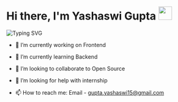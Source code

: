 <!--
### Hi there 👋


**Yashaswi-Gupta/Yashaswi-Gupta** is a ✨ _special_ ✨ repository because its `README.md` (this file) appears on your GitHub profile.

Here are some ideas to get you started:

- 🔭 I’m currently working on ...
- 🌱 I’m currently learning ...
- 👯 I’m looking to collaborate on ...
- 🤔 I’m looking for help with ...
- 💬 Ask me about ...
- 📫 How to reach me: ...
- 😄 Pronouns: ...
- ⚡ Fun fact: ...
-->

<h1 >Hi there, I'm Yashaswi Gupta <img src="https://media.giphy.com/media/hvRJCLFzcasrR4ia7z/giphy.gif" width="35"></h1>

![Typing SVG](https://readme-typing-svg.herokuapp.com/?lines=Welcome+to+my+Github+profile)


- 🔭 I’m currently working on Frontend 

- 🌱 I’m currently learning Backend

- 👯 I’m looking to collaborate to Open Source

- 🤔 I’m looking for help with internship

- 📫 How to reach me: Email - gupta.yashaswi15@gmail.com

<!-- <br /> -->

<!-- ### Connect with me

[<img align="left" alt="Linkedin" src="https://img.shields.io/badge/LinkedIn-0077B5?style=for-the-badge&logo=linkedin&logoColor=white" />][linkedin]
<!-- [<img align="left" alt="telegram" src="https://img.shields.io/badge/Telegram-2CA5E0?style=for-the-badge&logo=telegram&logoColor=white" />][telegram] -->
<!-- [<img align="left" alt="Email" src="https://img.shields.io/badge/Gmail-D14836?style=for-the-badge&logo=gmail&logoColor=white" />][email]
[<img align="left" alt="Github" src="https://img.shields.io/badge/GitHub-100000?style=for-the-badge&logo=github&logoColor=white" />][github]
 -->
<!-- <br />
<br />
 -->

 <!--
## My GitHub Stats

![Yashaswi's GitHub stats](https://github-readme-stats.vercel.app/api?username=Yashaswi-Gupta&count_private=true&theme=radical)

<p><img align="center" src="https://github-readme-streak-stats.herokuapp.com/?user=Yashaswi-Gupta&theme=radical" alt="Yashaswi-Gupta" /></p>

<p><img align="center" src="https://github-readme-stats.vercel.app/api/top-langs?username=Yashaswi-Gupta&show_icons=true&locale=en&layout=compact&theme=radical" alt="Yashaswi-Gupta" /></p>

[linkedin]: 
[telegram]: 
[email]: 
[github]: https://github.com/Yashaswi-Gupta -->
